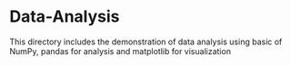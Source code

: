 # Data-Analysis
This directory includes the demonstration of data analysis using basic of NumPy, pandas for analysis and matplotlib for visualization
